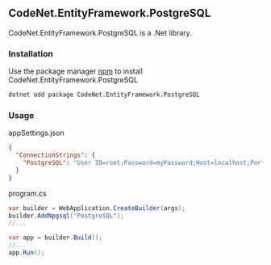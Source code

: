 ## CodeNet.EntityFramework.PostgreSQL

CodeNet.EntityFramework.PostgreSQL is a .Net library.

### Installation

Use the package manager [npm](https://www.nuget.org/packages/CodeNet.EntityFramework.PostgreSQL/) to install CodeNet.EntityFramework.PostgreSQL

```bash
dotnet add package CodeNet.EntityFramework.PostgreSQL
```

### Usage
appSettings.json
```json
{
  "ConnectionStrings": {
    "PostgreSQL": "User ID=root;Password=myPassword;Host=localhost;Port=5432;Database=myDataBase;Pooling=true;Min Pool Size=0;Max Pool Size=100;Connection Lifetime=0;"
  }
}
```
program.cs
```csharp
var builder = WebApplication.CreateBuilder(args);
builder.AddNpgsql("PostgreSQL");
//...

var app = builder.Build();
//...
app.Run();
```